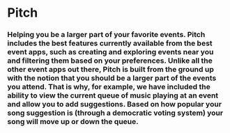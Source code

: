 # Pitch

### Helping you be a larger part of your favorite events. Pitch includes the best features currently available from the best event apps, such as creating and exploring events near you and filtering them based on your preferences. Unlike all the other event apps out there, Pitch is built from the ground up with the notion that you should be a larger part of the events you attend. That is why, for example, we have included the ability to view the current queue of music playing at an event and allow you to add suggestions. Based on how popular your song suggestion is (through a democratic voting system) your song will move up or down the queue.



